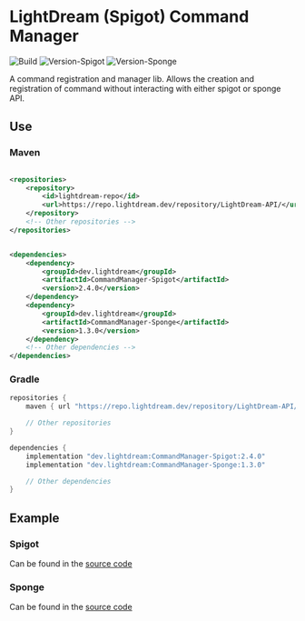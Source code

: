 # LightDream (Spigot) Command Manager

![Build](../../actions/workflows/build.yml/badge.svg)
![Version-Spigot](https://img.shields.io/badge/Version%20Spigot-2.4.0-red.svg)
![Version-Sponge](https://img.shields.io/badge/Version%20Sponge-1.3.0-red.svg)

A command registration and manager lib. Allows the creation and registration of command without interacting with either
spigot or sponge API.

## Use

### Maven

```xml

<repositories>
    <repository>
        <id>lightdream-repo</id>
        <url>https://repo.lightdream.dev/repository/LightDream-API/</url>
    </repository>
    <!-- Other repositories -->
</repositories>
```

```xml

<dependencies>
    <dependency>
        <groupId>dev.lightdream</groupId>
        <artifactId>CommandManager-Spigot</artifactId>
        <version>2.4.0</version>
    </dependency>
    <dependency>
        <groupId>dev.lightdream</groupId>
        <artifactId>CommandManager-Sponge</artifactId>
        <version>1.3.0</version>
    </dependency>
    <!-- Other dependencies -->
</dependencies>
```

### Gradle

```groovy
repositories {
    maven { url "https://repo.lightdream.dev/repository/LightDream-API/" }

    // Other repositories
}

dependencies {
    implementation "dev.lightdream:CommandManager-Spigot:2.4.0"
    implementation "dev.lightdream:CommandManager-Sponge:1.3.0"

    // Other dependencies
}
```

## Example

### Spigot

Can be found in the [source code](/Spigot/src/main/java/dev/lightdream/commandmanager/example)

### Sponge

Can be found in the [source code](/Sponge/src/main/java/dev/lightdream/commandmanager/example)


